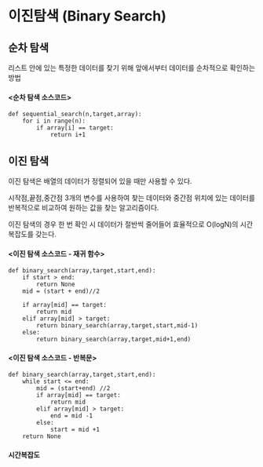 # 이진탐색 (Binary Search)


## 순차 탐색
리스트 안에 있는 특정한 데이터를 찾기 위해 앞에서부터 데이터를 순차적으로 확인하는 방법

#### <순차 탐색 소스코드>

    def sequential_search(n,target,array):
        for i in range(n):
            if array[i] == target:
                return i+1

## 이진 탐색
이진 탐색은 배열의 데이터가 정렬되어 있을 때만 사용할 수 있다.


시작점,끝점,중간점 3개의 변수를 사용하여 찾는 데이터와 중간점 위치에 있는 데이터를 반복적으로 비교하여 원하는 값을 찾는 알고리즘이다.


이진 탐색의 경우 한 번 확인 시 데이터가 절반씩 줄어들어 효율적으로 O(logN)의 시간복잡도를 갖는다.

#### <이진 탐색 소스코드 - 재귀 함수>

    def binary_search(array,target,start,end):
        if start > end:
            return None
        mid = (start + end)//2

        if array[mid] == target:
            return mid
        elif array[mid] > target:
            return binary_search(array,target,start,mid-1)
        else:
            return binary_search(array,target,mid+1,end)

#### <이진 탐색 소스코드 - 반복문>

    def binary_search(array,target,start,end):
        while start <= end:
            mid = (start+end) //2
            if array[mid] == target:
                return mid
            elif array[mid] > target:
                end = mid -1
            else:
                start = mid +1
        return None

#### 시간복잡도
